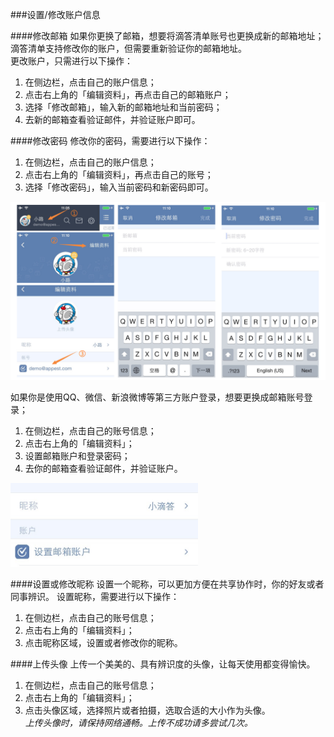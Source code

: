 ###设置/修改账户信息

####修改邮箱
如果你更换了邮箱，想要将滴答清单账号也更换成新的邮箱地址；
<br >滴答清单支持修改你的账户，但需要重新验证你的邮箱地址。
<br >更改账户，只需进行以下操作：
1. 在侧边栏，点击自己的账户信息；
2. 点击右上角的「编辑资料」，再点击自己的邮箱账户；
3. 选择「修改邮箱」，输入新的邮箱地址和当前密码；
4. 去新的邮箱查看验证邮件，并验证账户即可。

####修改密码
修改你的密码，需要进行以下操作：
1. 在侧边栏，点击自己的账户信息；
2. 点击右上角的「编辑资料」，再点击自己的账号；
3. 选择「修改密码」，输入当前密码和新密码即可。

<img src="../images/image4121.png" title="修改账号和密码" />

如果你是使用QQ、微信、新浪微博等第三方账户登录，想要更换成邮箱账号登录；
1. 在侧边栏，点击自己的账号信息；
2. 点击右上角的「编辑资料」；
3. 设置邮箱账户和登录密码；
4. 去你的邮箱查看验证邮件，并验证账户。

<img src="../images/image4122.png" title="设置账号和密码" width="300" />

####设置或修改昵称
设置一个昵称，可以更加方便在共享协作时，你的好友或者同事辨识。
设置昵称，需要进行以下操作：
1. 在侧边栏，点击自己的账号信息；
2. 点击右上角的「编辑资料」；
3. 点击昵称区域，设置或者修改你的昵称。

####上传头像
上传一个美美的、具有辨识度的头像，让每天使用都变得愉快。
1. 在侧边栏，点击自己的账号信息；
2. 点击右上角的「编辑资料」；
3. 点击头像区域，选择照片或者拍摄，选取合适的大小作为头像。
<br >*上传头像时，请保持网络通畅。上传不成功请多尝试几次。*
